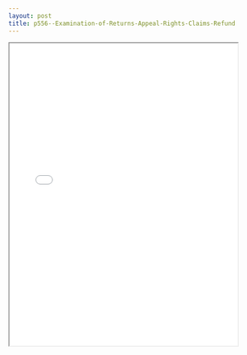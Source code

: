 ```yaml
---
layout: post
title: p556--Examination-of-Returns-Appeal-Rights-Claims-Refund
---
```


<div class="pdf-container">
<iframe src="/ea/assets/pdfs/p556--Examination-of-Returns-Appeal-Rights-Claims-Refund.pdf" height="600" width="90%" allowFullScreen="true"></iframe>
</div>


